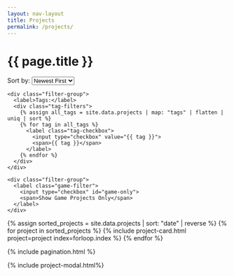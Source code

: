 ```yaml
---
layout: nav-layout
title: Projects
permalink: /projects/
---
```


<div class="projects-container">
  <h1 class="section-header">{{ page.title }}</h1>
  
  <div class="filter-controls">
    <div class="filter-group">
      <label for="sort-date">Sort by:</label>
      <select id="sort-date">
        <option value="newest">Newest First</option>
        <option value="oldest">Oldest First</option>
      </select>
    </div>

    <div class="filter-group">
      <label>Tags:</label>
      <div class="tag-filters">
        {% assign all_tags = site.data.projects | map: "tags" | flatten | uniq | sort %}
        {% for tag in all_tags %}
          <label class="tag-checkbox">
            <input type="checkbox" value="{{ tag }}">
            <span>{{ tag }}</span>
          </label>
        {% endfor %}
      </div>
    </div>

    <div class="filter-group">
      <label class="game-filter">
        <input type="checkbox" id="game-only">
        <span>Show Game Projects Only</span>
      </label>
    </div>

  </div>

  <div class="projects-grid" data-items-per-page="{{site.number_of_projects_per_page}}">
    {% assign sorted_projects = site.data.projects | sort: "date" | reverse %}
    {% for project in sorted_projects %}
      {% include project-card.html 
         project=project 
         index=forloop.index %}
    {% endfor %}
  </div>

  <div class="no-results" style="display: none;">
    <p>No projects match your filters</p>
  </div>

  {% include pagination.html %}

</div>

{% include project-modal.html%}
